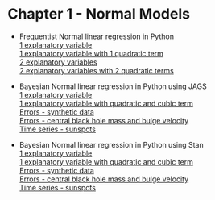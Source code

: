 # Chapter 1 - Normal Models


* Frequentist Normal linear regression in Python  
        [1 explanatory variable](https://github.com/RafaelSdeSouza/Bayes_ESTEC/blob/master/Day_2/Normal/python/Ex1b_normal_x1.py)  
        [1 explanatory variable with 1 quadratic term](https://github.com/RafaelSdeSouza/Bayes_ESTEC/blob/master/Day_2/Normal/python/Ex2b_normal_x1_quadratic.py)  
        [2 explanatory variables](https://github.com/RafaelSdeSouza/Bayes_ESTEC/blob/master/Day_2/Normal/python/Ex3b_normal_x1_x2.py)  
        [2 explanatory variables with 2 quadratic terms](https://github.com/RafaelSdeSouza/Bayes_ESTEC/blob/master/Day_2/Normal/python/Ex4b_normal_x1_x2_quadratic.py)

* Bayesian Normal linear regression in Python using JAGS  
        [1 explanatory variable](https://github.com/RafaelSdeSouza/Bayes_ESTEC/blob/master/Day_2/Normal/python/Ex5b_normal_JAGS_x1.py)  
        [1 explanatory variable with quadratic and cubic term](https://github.com/RafaelSdeSouza/Bayes_ESTEC/blob/master/Day_2/Normal/python/Ex6b_normal_JAGS_x1_quadratic_cubic.py)  
        [Errors - synthetic data](https://github.com/RafaelSdeSouza/Bayes_ESTEC/blob/master/Day_2/Normal/python/Ex1_Errors_in_measurements_JAGS.py)  
        [Errors - central black hole mass and bulge velocity](https://github.com/RafaelSdeSouza/Bayes_ESTEC/blob/master/Day_2/Normal/python/Ex2_M_sigma_JAGS.py)  
        [Time series - sunspots](https://github.com/RafaelSdeSouza/Bayes_ESTEC/blob/master/Day_2/Normal/python/Ex3_sunspot_time_series_JAGS.py)  
        
* Bayesian Normal linear regression in Python using Stan  
        [1 explanatory variable](https://github.com/RafaelSdeSouza/Bayes_ESTEC/blob/master/Day_2/Normal/python/Ex5b_normal_JAGS_x1.py)    
        [1 explanatory variable with quadratic and cubic term](https://github.com/RafaelSdeSouza/Bayes_ESTEC/blob/master/Day_2/Normal/python/Ex6c_normal_Stan_x1_quadratic_cubic.py)  
        [Errors - synthetic data](https://github.com/RafaelSdeSouza/Bayes_ESTEC/blob/master/Day_2/Normal/python/Ex1_Errors_in_measurements.py)  
        [Errors - central black hole mass and bulge velocity](https://github.com/RafaelSdeSouza/Bayes_ESTEC/blob/master/Day_2/Normal/python/Ex2_M_sigma.py)  
        [Time series - sunspots](https://github.com/RafaelSdeSouza/Bayes_ESTEC/blob/master/Day_2/Normal/python/Ex3_sunspot_time_series.py)
